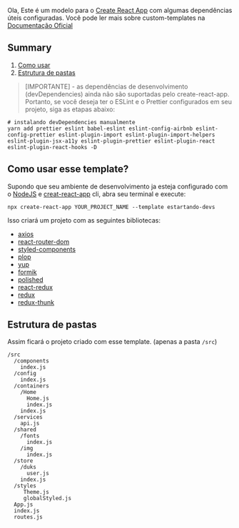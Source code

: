 Ola, Este é um modelo para o [Create React App](https://github.com/facebook/create-react-app) com algumas dependências úteis configuradas.
Você pode ler mais sobre custom-templates na [Documentação Oficial](https://create-react-app.dev/docs/custom-templates/)

## Summary

1. [Como usar](#como-usar-esse-template)
2. [Estrutura de pastas](#estrutura-de-pastas)

> [IMPORTANTE] - as dependências de desenvolvimento (devDependencies) ainda não são suportadas pelo create-react-app. Portanto, se você deseja ter o ESLint e o Prettier configurados em seu projeto, siga as etapas abaixo:

```shell
# instalando devDependencies manualmente
yarn add prettier eslint babel-eslint eslint-config-airbnb eslint-config-prettier eslint-plugin-import eslint-plugin-import-helpers eslint-plugin-jsx-a11y eslint-plugin-prettier eslint-plugin-react eslint-plugin-react-hooks -D
```

## Como usar esse template?

Supondo que seu ambiente de desenvolvimento ja esteja configurado com o [NodeJS](https://nodejs.org/en/) e [creat-react-app](https://www.npmjs.com/package/create-react-app) cli, abra seu terminal e execute:
```shell
npx create-react-app YOUR_PROJECT_NAME --template estartando-devs
```

Isso criará um projeto com as seguintes bibliotecas:

* [axios](https://github.com/axios/axios)
* [react-router-dom](https://reacttraining.com/react-router/web/guides/quick-start)
* [styled-components](https://www.styled-components.com/)
* [plop](https://www.npmjs.com/package/plop)
* [yup](https://runkit.com/jquense/yup#)
* [formik](https://jaredpalmer.com/formik/docs/api/formik)
* [polished](https://polished.js.org/)
* [react-redux](https://redux.js.org/basics/usage-with-react/)
* [redux](https://redux.js.org/introduction/getting-started)
* [redux-thunk](https://www.npmjs.com/package/redux-thunk)



## Estrutura de pastas

Assim ficará o projeto criado  com esse template. (apenas a pasta `/src`)

```
/src
  /components
    index.js
  /config
    index.js
  /containers
    /Home
      Home.js
      index.js
    index.js
  /services
    api.js
  /shared
    /fonts
      index.js
    /img
      index.js
  /store
    /duks
      user.js
    index.js
  /styles
     Theme.js
     globalStyled.js
  App.js
  index.js
  routes.js
```
